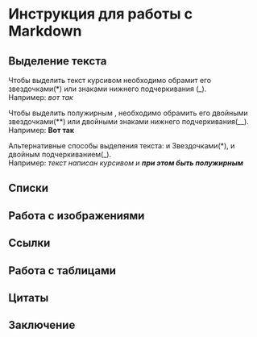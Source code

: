 # Инструкция для работы с Markdown

## Выделение текста

Чтобы выделить текст курсивом необходимо обрамит его звездочками(*) или знаками нижнего подчеркивания (_).<br/> Например: *вот так*

Чтобы выделить полужирным , необходимо обрамить его двойными звездочками(**) или двойными знаками нижнего подчеркивания(__).<br/> Например: **Вот так**

Альтернативные способы выделения текста: и Звездочками(*), и двойным подчеркиванием(_).<br/> Например: _текст написан курсивом и **при этом быть полужирным**_  
## Списки

## Работа с изображениями

## Ссылки

## Работа с таблицами

## Цитаты

## Заключение       